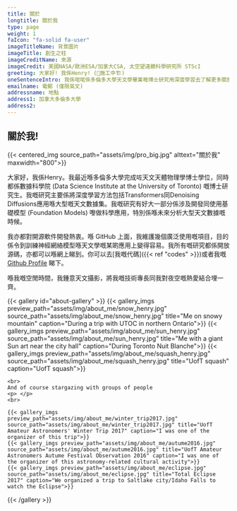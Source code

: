 ```yaml
---
title: 關於
longtitle: 關於我
type: page
weight: 1
faIcon: "fa-solid fa-user"
imageTitleName: 背景圖片
imageTitle: 創生之柱
imageCreditName: 來源
imageCredit: 美國NASA/歐洲ESA/加拿大CSA, 太空望遠鏡科學研究所 STScI
greeting: 大家好! 我係Henry! (🚧施工中🏗️)
oneSentenceIntro: 我係啱啱係多倫多大學天文學畢業嘅博士研究用深度學習去了解更多關於我哋自己嘅銀河系！歡迎黎到我嘅個人網站!! 唔該參閱英文版本去睇最新資訊.
emailname: 電郵 (僅限英文)
addressname: 地點
address1: 加拿大多倫多大學
address2: 
---
```


## 關於我!

{{< centered_img source_path="assets/img/pro_big.jpg" alttext="關於我"  maxwidth="800">}}

大家好，我係Henry。我最近喺多倫多大學完成咗天文天體物理學博士學位，同時都係數據科學院 (Data Science Institute at the University of Toronto) 嘅博士研究生。我嘅研究主要係將深度學習方法包括Transformers同Denoising Diffusions應用喺大型嘅天文數據集。我嘅研究有好大一部分係涉及開發同使用基礎模型 (Foundation Models) 嚟做科學應用，特別係喺未來分析大型天文數據嘅時候。

我亦都對開源軟件開發熱衷。喺 GitHub 上面，我維護幾個廣泛使用嘅項目，目的係令到訓練神經網絡模型喺天文學嘅某啲應用上變得容易。我所有嘅研究都係開放源碼，亦都可以喺網上睇到。你可以去[我嘅代碼]({{< ref "codes" >}})或者我嘅 [Github Profile](https://github.com/henrysky) 睇下。

喺我嘅空閒時間，我鍾意天文攝影，將我嘅技術專長同我對夜空嘅熱愛結合埋一齊。

{{< gallery id="about-gallery" >}}
    {{< gallery_imgs preview_path="assets/img/about_me/snow_henry.jpg" source_path="assets/img/about_me/snow_henry.jpg" title="Me on snowy mountain" caption="During a trip with UTOC in northern Ontario">}}
    {{< gallery_imgs preview_path="assets/img/about_me/sun_henry.jpg" source_path="assets/img/about_me/sun_henry.jpg" title="Me with a giant Sun art near the city hall" caption="During Toronto Nuit Blanche">}}
    {{< gallery_imgs preview_path="assets/img/about_me/squash_henry.jpg" source_path="assets/img/about_me/squash_henry.jpg" title="UofT squash" caption="UofT squash">}}

    <br>
    And of course stargazing with groups of people
    <p> </p>
    <br>

    {{< gallery_imgs preview_path="assets/img/about_me/winter_trip2017.jpg" source_path="assets/img/about_me/winter_trip2017.jpg" title="UofT Amateur Astronomers' Winter Trip 2017" caption="I was one of the organizer of this trip">}}
    {{< gallery_imgs preview_path="assets/img/about_me/autume2016.jpg" source_path="assets/img/about_me/autume2016.jpg" title="UofT Amateur Astronomers Autume Festival Observation 2016" caption="I was one of the organizer of this astronomy-related cultural activity">}}
    {{< gallery_imgs preview_path="assets/img/about_me/eclipse.jpg" source_path="assets/img/about_me/eclipse.jpg" title="Total Eclipse 2017" caption="We organized a trip to Saltlake city/Idaho Falls to watch the Eclipse">}}
{{< /gallery >}}